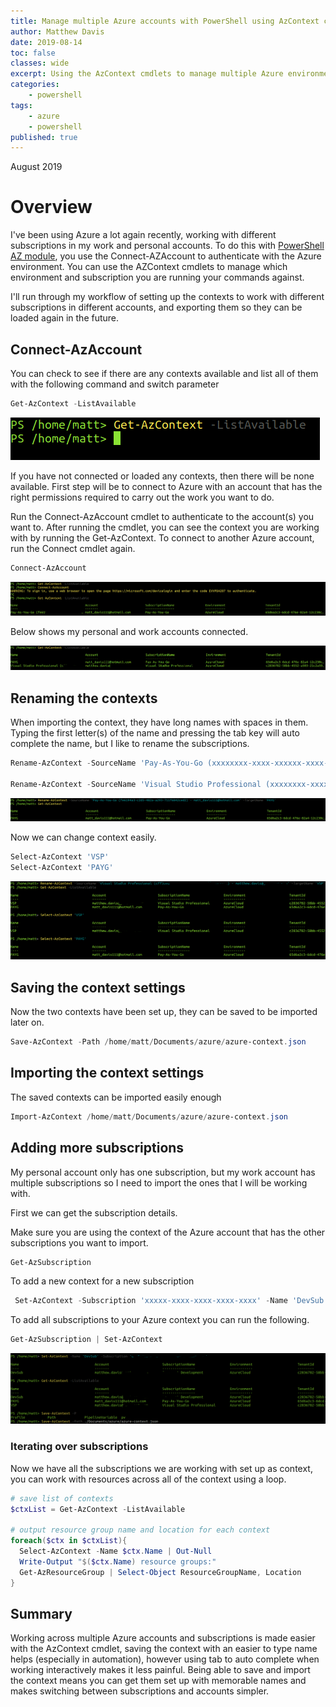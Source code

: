 ```yaml
---
title: Manage multiple Azure accounts with PowerShell using AzContext cmdlets
author: Matthew Davis
date: 2019-08-14
toc: false
classes: wide
excerpt: Using the AzContext cmdlets to manage multiple Azure environments and subscriptions
categories:
    - powershell
tags:
    - azure
    - powershell
published: true
---
```

August 2019

# Overview

I've been using Azure a lot again recently, working with different subscriptions in my work and personal accounts. To do this with [PowerShell AZ module], you use the Connect-AZAccount to authenticate with the Azure environment. You can use the AZContext cmdlets to manage which environment and subscription you are running your commands against.

I'll run through my workflow of setting up the contexts to work with different subscriptions in different accounts, and exporting them so they can be loaded again in the future.

## Connect-AzAccount

You can check to see if there are any contexts available and list all of them with the following command and switch parameter

```powershell
Get-AzContext -ListAvailable
```

![PowerShell no contexts available](/images/ps-azcontext/no-ctx.png)

If you have not connected or loaded any contexts, then there will be none available. First step will be to connect to Azure with an account that has the right permissions required to carry out the work you want to do.

Run the Connect-AzAccount cmdlet to authenticate to the account(s) you want to. After running the cmdlet, you can see the context you are working with by running the Get-AzContext. To connect to another Azure account, run the Connect cmdlet again.

```powershell
Connect-AzAccount
```

![adding an account](/images/ps-azcontext/add-account.png)

Below shows my personal and work accounts connected.

![PowerShell no contexts available](/images/ps-azcontext/get-accounts.png)


## Renaming the contexts

When importing the context, they have long names with spaces in them. Typing the first letter(s) of the name and pressing the tab key will auto complete the name, but I like to rename the subscriptions.

```powershell
Rename-AzContext -SourceName 'Pay-As-You-Go (xxxxxxxx-xxxx-xxxxxx-xxxx-xxxxxxxxxx) xxx.xxx@xxx' -TargetName 'PAYG'

Rename-AzContext -SourceName 'Visual Studio Professional (xxxxxxxx-xxxx-xxxxxx-xxxx-xxxxxxxxxx) xxx.xxx@xxx' -TargetName 'VSP'
```

![Renaming contexts](/images/ps-azcontext/rename.png)

Now we can change context easily.

```powershell
Select-AzContext 'VSP'
Select-AzContext 'PAYG'
```

![Select context](/images/ps-azcontext/select-azcontext.png)

## Saving the context settings

Now the two contexts have been set up, they can be saved to be imported later on.

```powershell
Save-AzContext -Path /home/matt/Documents/azure/azure-context.json
```

## Importing the context settings

The saved contexts can be imported easily enough

```powershell
Import-AzContext /home/matt/Documents/azure/azure-context.json
```

## Adding more subscriptions

My personal account only has one subscription, but my work account has multiple subscriptions so I need to import the ones that I will be working with.

First we can get the subscription details.

Make sure you are using the context of the Azure account that has the other subscriptions you want to import.

```powershell
Get-AzSubscription
```

To add a new context for a new subscription

```powershell
 Set-AzContext -Subscription 'xxxxx-xxxx-xxxx-xxxx-xxxx' -Name 'DevSub'
```

To add all subscriptions to your Azure context you can run the following.

```powershell
Get-AzSubscription | Set-AzContext
```

![PowerShell no contexts available](/images/ps-azcontext/add-another-context.png)

### Iterating over subscriptions

Now we have all the subscriptions we are working with set up as context, you can work with resources across all of the context using a loop.

```powershell
# save list of contexts
$ctxList = Get-AzContext -ListAvailable

# output resource group name and location for each context
foreach($ctx in $ctxList){
  Select-AzContext -Name $ctx.Name | Out-Null
  Write-Output "$($ctx.Name) resource groups:"
  Get-AzResourceGroup | Select-Object ResourceGroupName, Location
}

```

## Summary

Working across multiple Azure accounts and subscriptions is made easier with the AzContext cmdlet, saving the context with an easier to type name helps (especially in automation), however using tab to auto complete when working interactively makes it less painful. Being able to save and import the context means you can get them set up with memorable names and makes switching between subscriptions and accounts simpler.

[PowerShell AZ module]: https://docs.microsoft.com/en-us/powershell/azure/new-azureps-module-az?view=azps-2.5.0


